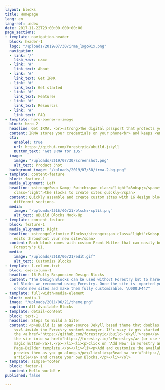 ```yaml
---
layout: blocks
title: Homepage
lang: en
lang-ref: index
date: 2017-11-22T23:00:00.000+00:00
page_sections:
- template: navigation-header
  block: header-1
  logo: "/uploads/2019/07/30/irma_logo@1x.png"
  navigation:
  - link: "/"
    link_text: Home
  - link: "#"
    link_text: About
  - link: "#"
    link_text: Get IRMA
  - link: "#"
    link_text: Get started
  - link: "#"
    link_text: Features
  - link: "#"
    link_text: Resources
  - link: "#"
    link_text: FAQ
- template: hero-banner-w-image
  block: hero-2
  headline: Get IRMA. <br><strong>The digital passport that protects your privacy.</strong>
  content: IRMA stores your credentials on your phone<br> and keeps <em>your</em> data in <em>your</em> pocket. 
  cta:
    enabled: true
    url: https://github.com/forestryio/ubuild-jekyll
    button_text: 'Get IRMA for iOS'
  image:
    image: "/uploads/2019/07/30/screenshot.png"
    alt_text: Product Shot
  background_image: "/uploads/2019/07/30/irma-2-bg.png"
- template: content-feature
  block: feature-1
  media_alignment: Left
  headline: <strong>Swap &amp; Switch<span class="light">&nbsp;</span></strong><span
    class="light">the Blocks to create sites quickly</span>
  content: Quickly assemble and create custom sites with 16 design blocks for seven
    different sections.
  media:
    image: "/uploads/2018/06/21/blocks-split.png"
    alt_text: uBuild Blocks Mock-Up
- template: content-feature
  block: feature-1
  media_alignment: Right
  headline: <strong>Customize Blocks</strong><span class="light">&nbsp;to make quick
    edits throughout your new site</span>
  content: Each block comes with custom Front Matter that can easily be edited in
    Forestry's UI.
  media:
    image: "/uploads/2018/06/21/edit.gif"
    alt_text: Customize Blocks
- template: 1-column-text
  block: one-column-1
  headline: 16 Fully Responsive Design Blocks
  content: "The Design Blocks can be used without Forestry but to harness the power
    of Blocks we recommend using Forestry. Once the site is imported you can immediately
    create new sites and make them fully customizable. \U0001F447"
- template: full-width-media-element
  block: media-1
  image: "/uploads/2018/06/21/theme.png"
  caption: All Available Blocks
- template: detail-content
  block: text-1
  headline: Steps to Build a Site!
  content: <p>uBuild is an open-source Jekyll based theme that doubles as a builder
    tool inside the Forestry content manager. It's easy to get started!</p><ol><li><p>Fork
    the <a href="https://github.com/forestryio/ubuild-jekyll">repo</a> and import
    the site into <a href="https://forestry.io/">Forestry</a> (or use <a href="https://forestry.io/blog/ubuild-a-new-theme-for-static-sites-using-blocks#even-quicker-start">our
    magic button</a>).</p></li><li><p>Click on 'Add New' in Forestry and select the
    Page-Builder template.</p></li><li><p>Add and customize the available Blocks and
    preview them as you go along.</p></li><li><p>Read <a href="https://forestry.io/blog/ubuild-a-new-theme-for-static-sites-using-blocks/">our
    article</a> and create your own Blocks.</p></li></ol>
- template: simple-footer
  block: footer-1
  content: Hello world! ❤︎
published: false

---
```

